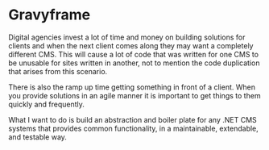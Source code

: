 Gravyframe
==========

Digital agencies invest a lot of time and money on building solutions for clients and when the next client comes along they may want a completely different CMS.  This will cause a lot of code that was written for one CMS to be unusable for sites written in another, not to mention the code duplication that arises from this scenario. 

There is also the ramp up time getting something in front of a client.  When you provide solutions in an agile manner it is important to get things to them quickly and frequently.

What I want to do is build an abstraction and boiler plate for any .NET CMS systems that provides common functionality, in a maintainable, extendable, and testable way.  
